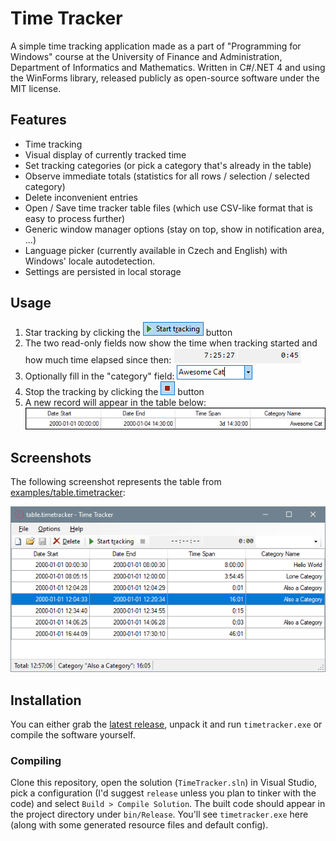 # Time Tracker

A simple time tracking application made as a part of "Programming for Windows"
course at the University of Finance and Administration,
Department of Informatics and Mathematics.
Written in C#/.NET 4 and using the WinForms library,
released publicly as open-source software under the MIT license.


## Features

* Time tracking
* Visual display of currently tracked time
* Set tracking categories (or pick a category that's already in the table)
* Observe immediate totals (statistics for all rows / selection / selected category)
* Delete inconvenient entries
* Open / Save time tracker table files (which use CSV-like format that is easy to process further)
* Generic window manager options (stay on top, show in notification area, ...)
* Language picker (currently available in Czech and English) with Windows' locale autodetection.
* Settings are persisted in local storage


## Usage

1. Star tracking by clicking the ![Start Tracking](/screenshots/btn_start_tracking.png?raw=true) button
2. The two read-only fields now show the time when tracking started and how much time elapsed since then: ![Two fields with absolute time and elapsed time](/screenshots/tracking_info.png?raw=true)
3. Optionally fill in the "category" field: ![A text field with "Awesome Cat" filled in](/screenshots/category_field.png?raw=true)
4. Stop the tracking by clicking the ![Stop Tracking](/screenshots/btn_stop_tracking.png?raw=true) button
5. A new record will appear in the table below: ![Example Time Tracker record](/screenshots/example_record.png?raw=true)


## Screenshots

The following screenshot represents the table from [examples/table.timetracker](/examples/table.timetracker):

![Example TimeTracker table displayed in the program's GUI](/screenshots/example_table.png?raw=true)


## Installation

You can either grab the [latest release](https://github.com/Amunak/TimeTracker/releases/latest), unpack it and run `timetracker.exe` or compile the software yourself.

### Compiling

Clone this repository, open the solution (`TimeTracker.sln`) in Visual Studio,
pick a configuration (I'd suggest `release` unless you plan to tinker with the code)
and select `Build > Compile Solution`. The built code should appear in the project directory
under `bin/Release`. You'll see `timetracker.exe` here
(along with some generated resource files and default config).
